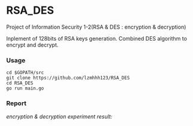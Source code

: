 # RSA_DES
Project of Information Security 1-2(RSA &amp; DES : encryption &amp; decryption)

Inplement of 128bits of RSA keys generation. Combined DES algorithm to encrypt and decrypt.

### Usage
```
cd $GOPATH/src
git clone https://github.com/lzmhhh123/RSA_DES
cd RSA_DES
go run main.go
```
### Report
*encryption & decryption experiment result:*
